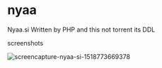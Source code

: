 # nyaa
Nyaa.si Written by PHP and this not torrent its DDL 

screenshots 

![screencapture-nyaa-si-1518773669378](https://user-images.githubusercontent.com/36532633/36301530-c9cfca94-1337-11e8-8bf4-1c19c9451bfe.png)
